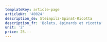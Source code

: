 ```yaml
---
templateKey: article-page
articleNr: '40024'
description_de: Steinpilz-Spinat-Ricotta
description_fr: 'Bolets, épinards et ricotta'
unit: '2'
price: 25.--
---
```


